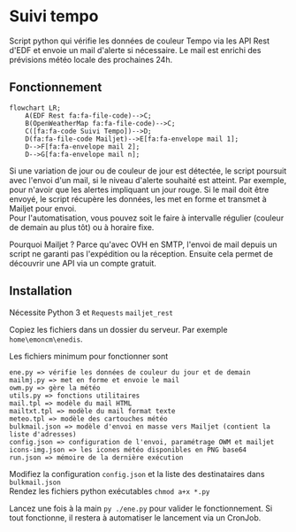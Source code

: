 # Suivi tempo
Script python qui vérifie les données de couleur Tempo via les API Rest d'EDF et envoie un mail d'alerte si nécessaire. Le mail est enrichi des prévisions météo locale des prochaines 24h.

## Fonctionnement

```mermaid
flowchart LR;
    A(EDF Rest fa:fa-file-code)-->C;
    B(OpenWeatherMap fa:fa-file-code)-->C;
    C([fa:fa-code Suivi Tempo])-->D;
    D(fa:fa-file-code Mailjet)-->E[fa:fa-envelope mail 1];
    D-->F[fa:fa-envelope mail 2];
    D-->G[fa:fa-envelope mail n];
```

Si une variation de jour ou de couleur de jour est détectée, le script poursuit avec l'envoi d'un mail, si le niveau d'alerte souhaité est atteint. Par exemple, pour n'avoir que les alertes impliquant un jour rouge. Si le mail doit être envoyé, le script récupère les données, les met en forme et transmet à Mailjet pour envoi.  
Pour l'automatisation, vous pouvez soit le faire à intervalle régulier (couleur de demain au plus tôt) ou à horaire fixe.

Pourquoi Mailjet ? Parce qu'avec OVH en SMTP, l'envoi de mail depuis un script ne garanti pas l'expédition ou la réception. Ensuite cela permet de découvrir une API via un compte gratuit.

## Installation
Nécessite Python 3 et `Requests` `mailjet_rest`

Copiez les fichiers dans un dossier du serveur. Par exemple `home\emoncm\enedis`.  

Les fichiers minimum pour fonctionner sont
````
ene.py => vérifie les données de couleur du jour et de demain
mailmj.py => met en forme et envoie le mail
owm.py => gère la météo
utils.py => fonctions utilitaires
mail.tpl => modèle du mail HTML
mailtxt.tpl => modèle du mail format texte
meteo.tpl => modèle des cartouches météo
bulkmail.json => modèle d'envoi en masse vers Mailjet (contient la liste d'adresses)
config.json => configuration de l'envoi, paramétrage OWM et mailjet
icons-img.json => les icones météo disponibles en PNG base64
run.json => mémoire de la dernière exécution
````
Modifiez la configuration `config.json` et la liste des destinataires dans `bulkmail.json`  
Rendez les fichiers python exécutables `chmod a+x *.py`

Lancez une fois à la main `py ./ene.py` pour valider le fonctionnement. Si tout fonctionne, il restera à automatiser le lancement via un CronJob. 

